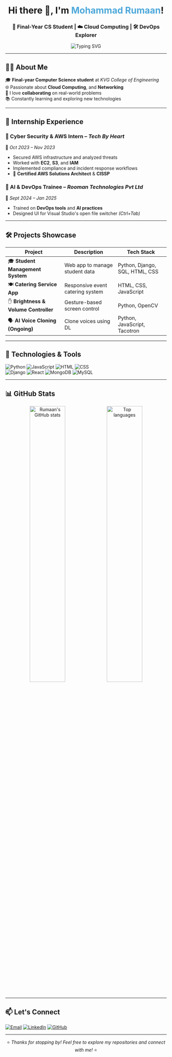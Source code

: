 <!-- Profile Header -->
<h1 align="center">Hi there 👋, I'm <span style="color:#4DA8DA;">Mohammad Rumaan</span>!</h1>
<h3 align="center">🚀 Final-Year CS Student | ☁️ Cloud Computing | 🛠️ DevOps Explorer</h3>

<p align="center">
  <img src="https://readme-typing-svg.herokuapp.com?font=Fira+Code&duration=2000&pause=1000&center=true&vCenter=true&width=435&lines=Python+Developer+%7C+;Always+learning+new+things+💡" alt="Typing SVG" />
</p>

---

## 🧑‍💻 About Me

🎓 **Final-year Computer Science student** at *KVG College of Engineering*  
🌐 Passionate about **Cloud Computing**, and **Networking**  
🤝 I love **collaborating** on real-world problems  
📚 Constantly learning and exploring new technologies  

---

## 💼 Internship Experience

### 🔐 Cyber Security & AWS Intern – *Tech By Heart*  
📆 *Oct 2023 – Nov 2023*  
- Secured AWS infrastructure and analyzed threats  
- Worked with **EC2**, **S3**, and **IAM**  
- Implemented compliance and incident response workflows  
- 📜 **Certified AWS Solutions Architect** & **CISSP**

### 🤖 AI & DevOps Trainee – *Rooman Technologies Pvt Ltd*  
📆 *Sept 2024 – Jan 2025*  
- Trained on **DevOps tools** and **AI practices**  
- Designed UI for Visual Studio's open file switcher *(Ctrl+Tab)*

---

## 🛠️ Projects Showcase

| Project | Description | Tech Stack |
|--------|-------------|------------|
| 🎓 **Student Management System** | Web app to manage student data | Python, Django, SQL, HTML, CSS |
| 🍽️ **Catering Service App** | Responsive event catering system | HTML, CSS, JavaScript |
| ✋ **Brightness & Volume Controller** | Gesture-based screen control | Python, OpenCV |
| 🗣️ **AI Voice Cloning (Ongoing)** | Clone voices using DL | Python, JavaScript, Tacotron |

---

## 🚀 Technologies & Tools

![Python](https://img.shields.io/badge/Python-3670A0?style=for-the-badge&logo=python&logoColor=white)
![JavaScript](https://img.shields.io/badge/JavaScript-F7DF1E?style=for-the-badge&logo=javascript&logoColor=black)
![HTML](https://img.shields.io/badge/HTML5-E34F26?style=for-the-badge&logo=html5&logoColor=white)
![CSS](https://img.shields.io/badge/CSS-1572B6?style=for-the-badge&logo=css3&logoColor=white)  
![Django](https://img.shields.io/badge/Django-092E20?style=for-the-badge&logo=django&logoColor=white)
![React](https://img.shields.io/badge/React-20232a?style=for-the-badge&logo=react&logoColor=61dafb)
![MongoDB](https://img.shields.io/badge/MongoDB-4EA94B?style=for-the-badge&logo=mongodb&logoColor=white)
![MySQL](https://img.shields.io/badge/MySQL-00758F?style=for-the-badge&logo=mysql&logoColor=white)

---

## 📊 GitHub Stats

<p align="center">
  <img src="https://github-readme-stats.vercel.app/api?username=mrumaan10&show_icons=true&theme=github_dark&hide_title=true" alt="Rumaan's GitHub stats" width="47%" />
  <img src="https://github-readme-stats.vercel.app/api/top-langs/?username=mrumaan10&layout=compact&theme=github_dark" alt="Top languages" width="47%" />
</p>

---

## 📫 Let's Connect

[![Email](https://img.shields.io/badge/Gmail-D14836?style=for-the-badge&logo=gmail&logoColor=white)](mailto:mrumaan10@gmail.com)
[![LinkedIn](https://img.shields.io/badge/LinkedIn-blue?style=for-the-badge&logo=linkedin&logoColor=white)](https://www.linkedin.com/in/mohammad-rumaan-17076a316)
[![GitHub](https://img.shields.io/badge/GitHub-000?style=for-the-badge&logo=github&logoColor=white)](https://github.com/mrumaaan10)

---

<p align="center">
  ⭐ <em>Thanks for stopping by! Feel free to explore my repositories and connect with me!</em> ⭐
</p>

